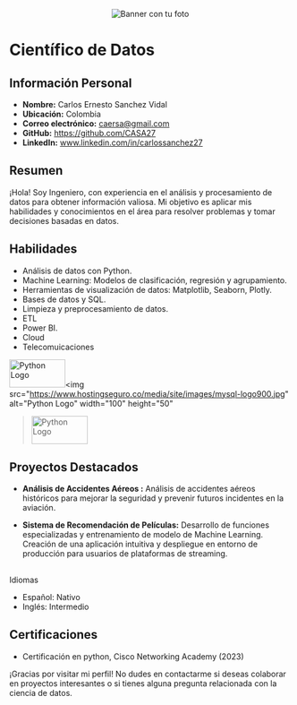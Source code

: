<!-- Coloca la URL directa de tu imagen en el enlace de abajo -->

<p align="center">
    <img src="https://faltanescuelasencaba.files.wordpress.com/2017/06/machine-learning-2000x600.jpg" alt
="Banner con tu foto">
</p>

# Científico de Datos

## Información Personal

- **Nombre:** Carlos Ernesto Sanchez Vidal
- **Ubicación:** Colombia
- **Correo electrónico:** caersa@gmail.com
- **GitHub:** https://github.com/CASA27
- **LinkedIn:** www.linkedin.com/in/carlossanchez27

## Resumen

¡Hola! Soy Ingeniero, con experiencia en el análisis y procesamiento de datos para obtener información valiosa. Mi objetivo es aplicar mis habilidades y conocimientos en el área para resolver problemas y tomar decisiones basadas en datos.

## Habilidades

- Análisis de datos con Python.
- Machine Learning: Modelos de clasificación, regresión y agrupamiento.
- Herramientas de visualización de datos: Matplotlib, Seaborn, Plotly.
- Bases de datos y SQL.
- Limpieza y preprocesamiento de datos.
- ETL
- Power BI.
- Cloud
- Telecomuicaciones
  
<img src="https://jahazielponce.com/wp-content/uploads/python.png" alt="Python Logo" width="100" height="50"><img src="https://www.hostingseguro.co/media/site/images/mysql-logo900.jpg" alt="Python Logo" width="100" height="50"
> <img src="https://khamsat.hsoubcdn.com/images/services/1746468/e6761537e512e9bea8ce3cdb6c584002.jpg" alt="Python Logo" width="100" height="50">

## Proyectos Destacados

- **Análisis de Accidentes Aéreos :** Análisis de accidentes aéreos históricos para mejorar la seguridad y prevenir futuros incidentes en la aviación.

- **Sistema de Recomendación de Películas:** Desarrollo de funciones especializadas y entrenamiento de modelo de Machine Learning. Creación de una aplicación intuitiva y despliegue en entorno de producción para usuarios de plataformas de streaming.

##
 Idiomas

- Español: Nativo
- Inglés: Intermedio

## Certificaciones

- Certificación en python, Cisco Networking Academy (2023)

¡Gracias por visitar mi perfil! No dudes en contactarme si deseas colaborar en proyectos interesantes o si tienes alguna pregunta relacionada con la ciencia de datos.


